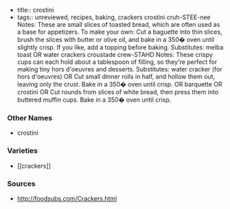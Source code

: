 - title:: crostini
- tags:: unreviewed, recipes, baking, crackers
crostini cruh-STEE-nee Notes: These are small slices of toasted bread, which are often used as a base for appetizers. To make your own: Cut a baguette into thin slices, brush the slices with butter or olive oil, and bake in a 350� oven until slightly crisp. If you like, add a topping before baking. Substitutes: melba toast OR water crackers croustade crew-STAHD Notes: These crispy cups can each hold about a tablespoon of filling, so they're perfect for making tiny hors d'oeuvres and desserts. Substitutes: water cracker (for hors d'oeuvres) OR Cut small dinner rolls in half, and hollow them out, leaving only the crust. Bake in a 350� oven until crisp. OR barquette OR crostini OR Cut rounds from slices of white bread, then press them into buttered muffin cups. Bake in a 350� oven until crisp.

### Other Names

* crostini

### Varieties

* [[crackers]]

### Sources
* http://foodsubs.com/Crackers.html
